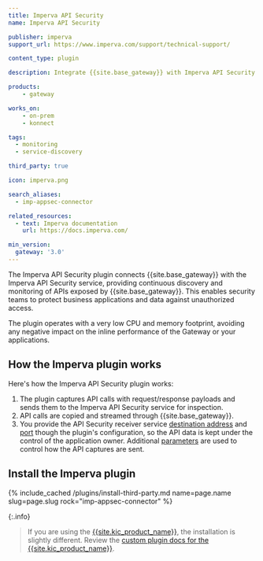 ```yaml
---
title: Imperva API Security 
name: Imperva API Security 

publisher: imperva
support_url: https://www.imperva.com/support/technical-support/

content_type: plugin

description: Integrate {{site.base_gateway}} with Imperva API Security to discover, monitor, and protect APIs

products:
    - gateway

works_on:
    - on-prem
    - konnect

tags:
  - monitoring
  - service-discovery

third_party: true

icon: imperva.png

search_aliases:
  - imp-appsec-connector

related_resources:
  - text: Imperva documentation
    url: https://docs.imperva.com/

min_version:
  gateway: '3.0'
---
```


The Imperva API Security plugin connects {{site.base_gateway}} with the Imperva API Security service, providing continuous discovery and monitoring of APIs exposed by {{site.base_gateway}}.
This enables security teams to protect business applications and data against unauthorized access. 

The plugin operates with a very low CPU and memory footprint, avoiding any negative impact on the inline performance of the Gateway or your applications.

## How the Imperva plugin works

Here's how the Imperva API Security plugin works:
1. The plugin captures API calls with request/response payloads and sends them to the Imperva API Security service for inspection. 
2. API calls are copied and streamed through {{site.base_gateway}}. 
3. You provide the API Security receiver service [destination address](/plugins/imp-appsec-connector/reference/#schema--config-destination-addr) and [port](/plugins/imp-appsec-connector/reference/#schema--config-destination-port) though the plugin's configuration, so the API data is kept under the control of the application owner.
Additional [parameters](/plugins/imp-appsec-connector/reference/) are used to control how the API captures are sent. 

## Install the Imperva plugin

{% include_cached /plugins/install-third-party.md name=page.name slug=page.slug rock="imp-appsec-connector" %}

{:.info}
> If you are using the [{{site.kic_product_name}}](/kubernetes-ingress-controller/), the installation is slightly different. 
> Review the [custom plugin docs for the {{site.kic_product_name}}](/kubernetes-ingress-controller/custom-plugins/).
